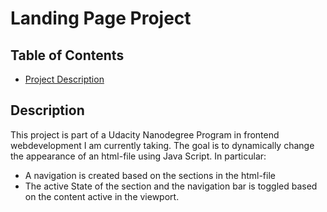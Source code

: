 # Landing Page Project

## Table of Contents

* [Project Description](#Description)

## Description

This project is part of a Udacity Nanodegree Program in frontend webdevelopment I am currently taking. The goal is to dynamically change the appearance of an html-file using Java Script. In particular:
* A navigation is created based on the sections in the html-file
* The active State of the section and the navigation bar is toggled based on the content active in the viewport.
